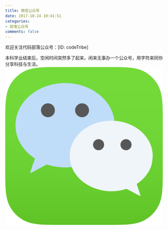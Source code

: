 ```yaml
---
title: 微信公众号
date: 2017-10-24 10:41:51
categories:
- 部落公众号
comments: false
---
```

欢迎关注代码部落公众号：[ID: codeTribe]
  
  本科学业结束后，空闲时间突然多了起来，闲来无事办一个公众号，用字符来同你分享科技与生活。
![](/img/wechat.png)